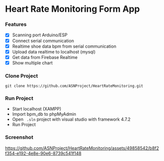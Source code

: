 # Heart Rate Monitoring Form App

### Features
- [x] Scanning port Arduino/ESP
- [x] Connect serial communication 
- [x] Realtime shoe data bpm from serial communication
- [x] Upload data realtime to localhost (mysql)
- [x] Get data from Firebase Realtime
- [x] Show multiple chart 

### Clone Project
```
git clone https://github.com/ASNProject/HeartRateMonitoring.git
```

### Run Project
- Start localhost (XAMPP) 
- Import bpm_db to phpMyAdmin
- Open ``` .sln``` project with visual studio with framework 4.7.2
- Run Project

### Screenshot<br/>

https://github.com/ASNProject/HeartRateMonitoring/assets/49858542/b8f2f354-e192-4e8e-90e6-8739c541f148

